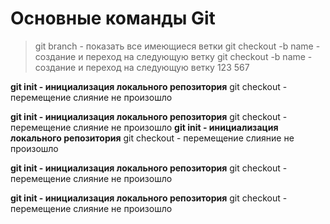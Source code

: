 # Основные команды Git
> git branch - показать все имеющиеся ветки 
> git checkout -b name - создание и переход на следующую ветку
> git checkout -b name - создание и переход на следующую ветку
123
567

**git init - инициализация локального репозитория**
git checkout - перемещение
слияние не произошло

**git init - инициализация локального репозитория**
git checkout - перемещение
слияние не произошло
**git init - инициализация локального репозитория**
git checkout - перемещение
слияние не произошло

**git init - инициализация локального репозитория**
git checkout - перемещение
слияние не произошло


**git init - инициализация локального репозитория**
git checkout - перемещение
слияние не произошло
